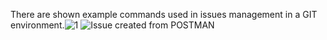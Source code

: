 There are shown example commands used in issues management in a GIT environment.![1](https://github.com/PlamenNeykov/Postman/assets/99987548/8ab5041b-25f6-47e5-9a0f-74bd149a98a2)
![Issue created from POSTMAN](https://github.com/PlamenNeykov/Postman/assets/99987548/5677de8b-7cce-4c55-9a02-ffbc71cc7afb)
